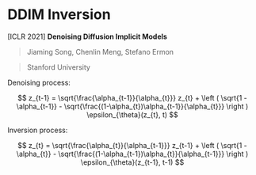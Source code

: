 # DDIM Inversion

[ICLR 2021] **Denoising Diffusion Implicit Models**

> Jiaming Song, Chenlin Meng, Stefano Ermon

> Stanford University

Denoising process:

$$
z_{t-1} = \sqrt{\frac{\alpha_{t-1}}{\alpha_{t}}} z_{t} + \left ( \sqrt{1 - \alpha_{t-1}} - \sqrt{\frac{(1-\alpha_{t})\alpha_{t-1}}{\alpha_{t}}} \right ) \epsilon_{\theta}(z_{t}, t)
$$

Inversion process:

$$
z_{t} = \sqrt{\frac{\alpha_{t}}{\alpha_{t-1}}} z_{t-1} + \left ( \sqrt{1 - \alpha_{t}} - \sqrt{\frac{(1-\alpha_{t-1})\alpha_{t}}{\alpha_{t-1}}} \right ) \epsilon_{\theta}(z_{t-1}, t-1)
$$
